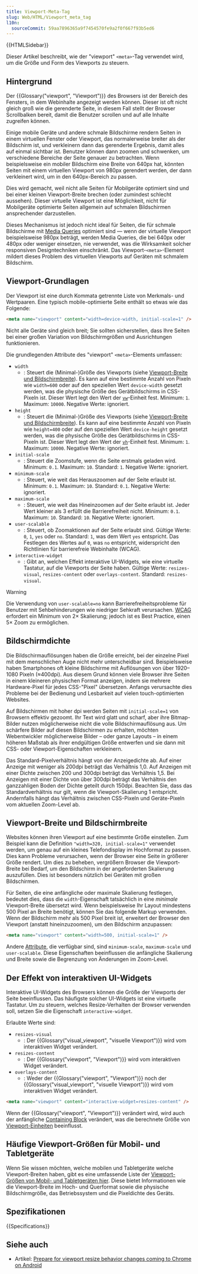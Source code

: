 ```yaml
---
title: Viewport-Meta-Tag
slug: Web/HTML/Viewport_meta_tag
l10n:
  sourceCommit: 59aa7896365a9f7454570fe9a2f0f667f93b5ed6
---
```


{{HTMLSidebar}}

Dieser Artikel beschreibt, wie der "viewport" `<meta>`-Tag verwendet wird, um die Größe und Form des Viewports zu steuern.

## Hintergrund

Der {{Glossary("viewport", "Viewport")}} des Browsers ist der Bereich des Fensters, in dem Webinhalte angezeigt werden können. Dieser ist oft nicht gleich groß wie die gerenderte Seite, in diesem Fall stellt der Browser Scrollbalken bereit, damit die Benutzer scrollen und auf alle Inhalte zugreifen können.

Einige mobile Geräte und andere schmale Bildschirme rendern Seiten in einem virtuellen Fenster oder Viewport, das normalerweise breiter als der Bildschirm ist, und verkleinern dann das gerenderte Ergebnis, damit alles auf einmal sichtbar ist. Benutzer können dann zoomen und schwenken, um verschiedene Bereiche der Seite genauer zu betrachten. Wenn beispielsweise ein mobiler Bildschirm eine Breite von 640px hat, könnten Seiten mit einem virtuellen Viewport von 980px gerendert werden, der dann verkleinert wird, um in den 640px-Bereich zu passen.

Dies wird gemacht, weil nicht alle Seiten für Mobilgeräte optimiert sind und bei einer kleinen Viewport-Breite brechen (oder zumindest schlecht aussehen). Dieser virtuelle Viewport ist eine Möglichkeit, nicht für Mobilgeräte optimierte Seiten allgemein auf schmalen Bildschirmen ansprechender darzustellen.

Dieses Mechanismus ist jedoch nicht ideal für Seiten, die für schmale Bildschirme mit [Media Queries](/de/docs/Web/CSS/CSS_media_queries) optimiert sind — wenn der virtuelle Viewport beispielsweise 980px beträgt, werden Media Queries, die bei 640px oder 480px oder weniger einsetzen, nie verwendet, was die Wirksamkeit solcher responsiven Designtechniken einschränkt. Das Viewport-`<meta>`-Element mildert dieses Problem des virtuellen Viewports auf Geräten mit schmalem Bildschirm.

## Viewport-Grundlagen

Der Viewport ist eine durch Kommata getrennte Liste von Merkmals- und Wertpaaren. Eine typisch mobile-optimierte Seite enthält so etwas wie das Folgende:

```html
<meta name="viewport" content="width=device-width, initial-scale=1" />
```

Nicht alle Geräte sind gleich breit; Sie sollten sicherstellen, dass Ihre Seiten bei einer großen Variation von Bildschirmgrößen und Ausrichtungen funktionieren.

Die grundlegenden Attribute des "viewport" `<meta>`-Elements umfassen:

- `width`
  - : Steuert die (Minimal-)Größe des Viewports (siehe [Viewport-Breite und Bildschirmbreite](#viewport-breite_und_bildschirmbreite)). Es kann auf eine bestimmte Anzahl von Pixeln wie `width=600` oder auf den speziellen Wert `device-width` gesetzt werden, was die physische Größe des Gerätbildschirms in CSS-Pixeln ist. Dieser Wert legt den Wert der [`vw`](/de/docs/Web/CSS/length#relative_length_units_based_on_viewport)-Einheit fest. Minimum: `1`. Maximum: `10000`. Negative Werte: ignoriert.
- `height`
  - : Steuert die (Minimal-)Größe des Viewports (siehe [Viewport-Breite und Bildschirmbreite](#viewport-breite_und_bildschirmbreite)). Es kann auf eine bestimmte Anzahl von Pixeln wie `height=400` oder auf den speziellen Wert `device-height` gesetzt werden, was die physische Größe des Gerätbildschirms in CSS-Pixeln ist. Dieser Wert legt den Wert der [`vh`](/de/docs/Web/CSS/length#relative_length_units_based_on_viewport)-Einheit fest. Minimum: `1`. Maximum: `10000`. Negative Werte: ignoriert.
- `initial-scale`
  - : Steuert die Zoomstufe, wenn die Seite erstmals geladen wird. Minimum: `0.1`. Maximum: `10`. Standard: `1`. Negative Werte: ignoriert.
- `minimum-scale`
  - : Steuert, wie weit das Herauszoomen auf der Seite erlaubt ist. Minimum: `0.1`. Maximum: `10`. Standard: `0.1`. Negative Werte: ignoriert.
- `maximum-scale`
  - : Steuert, wie weit das Hineinzoomen auf der Seite erlaubt ist. Jeder Wert kleiner als 3 erfüllt die Barrierefreiheit nicht. Minimum: `0.1`. Maximum: `10`. Standard: `10`. Negative Werte: ignoriert.
- `user-scalable`
  - : Steuert, ob Zoomaktionen auf der Seite erlaubt sind. Gültige Werte: `0`, `1`, `yes` oder `no`. Standard: `1`, was dem Wert `yes` entspricht. Das Festlegen des Wertes auf `0`, was `no` entspricht, widerspricht den Richtlinien für barrierefreie Webinhalte (WCAG).
- `interactive-widget`
  - : Gibt an, welchen Effekt interaktive UI-Widgets, wie eine virtuelle Tastatur, auf die Viewports der Seite haben. Gültige Werte: `resizes-visual`, `resizes-content` oder `overlays-content`. Standard: `resizes-visual`.

> [!WARNING]
> Die Verwendung von `user-scalable=no` kann Barrierefreiheitsprobleme für Benutzer mit Sehbehinderungen wie niedriger Sehkraft verursachen. [WCAG](/de/docs/Web/Accessibility/Understanding_WCAG/Perceivable#guideline_1.4_make_it_easier_for_users_to_see_and_hear_content_including_separating_foreground_from_background) erfordert ein Minimum von 2× Skalierung; jedoch ist es Best Practice, einen 5× Zoom zu ermöglichen.

## Bildschirmdichte

Die Bildschirmauflösungen haben die Größe erreicht, bei der einzelne Pixel mit dem menschlichen Auge nicht mehr unterscheidbar sind. Beispielsweise haben Smartphones oft kleine Bildschirme mit Auflösungen von über 1920–1080 Pixeln (≈400dpi). Aus diesem Grund können viele Browser ihre Seiten in einem kleineren physischen Format anzeigen, indem sie mehrere Hardware-Pixel für jedes CSS-"Pixel" übersetzen. Anfangs verursachte dies Probleme bei der Bedienung und Lesbarkeit auf vielen touch-optimierten Websites.

Auf Bildschirmen mit hoher dpi werden Seiten mit `initial-scale=1` von Browsern effektiv gezoomt. Ihr Text wird glatt und scharf, aber ihre Bitmap-Bilder nutzen möglicherweise nicht die volle Bildschirmauflösung aus. Um schärfere Bilder auf diesen Bildschirmen zu erhalten, möchten Webentwickler möglicherweise Bilder – oder ganze Layouts – in einem höheren Maßstab als ihrer endgültigen Größe entwerfen und sie dann mit CSS- oder Viewport-Eigenschaften verkleinern.

Das Standard-Pixelverhältnis hängt von der Anzeigedichte ab. Auf einer Anzeige mit weniger als 200dpi beträgt das Verhältnis 1,0. Auf Anzeigen mit einer Dichte zwischen 200 und 300dpi beträgt das Verhältnis 1,5. Bei Anzeigen mit einer Dichte von über 300dpi beträgt das Verhältnis den ganzzahligen Boden der Dichte geteilt durch 150dpi. Beachten Sie, dass das Standardverhältnis nur gilt, wenn die Viewport-Skalierung 1 entspricht. Andernfalls hängt das Verhältnis zwischen CSS-Pixeln und Geräte-Pixeln vom aktuellen Zoom-Level ab.

## Viewport-Breite und Bildschirmbreite

Websites können ihren Viewport auf eine bestimmte Größe einstellen. Zum Beispiel kann die Definition `"width=320, initial-scale=1"` verwendet werden, um genau auf ein kleines Telefondisplay im Hochformat zu passen. Dies kann Probleme verursachen, wenn der Browser eine Seite in größerer Größe rendert. Um dies zu beheben, vergrößern Browser die Viewport-Breite bei Bedarf, um den Bildschirm in der angeforderten Skalierung auszufüllen. Dies ist besonders nützlich bei Geräten mit großen Bildschirmen.

Für Seiten, die eine anfängliche oder maximale Skalierung festlegen, bedeutet dies, dass die `width`-Eigenschaft tatsächlich in eine _minimale_ Viewport-Breite übersetzt wird. Wenn beispielsweise Ihr Layout mindestens 500 Pixel an Breite benötigt, können Sie das folgende Markup verwenden. Wenn der Bildschirm mehr als 500 Pixel breit ist, erweitert der Browser den Viewport (anstatt hineinzuzoomen), um den Bildschirm anzupassen:

```html
<meta name="viewport" content="width=500, initial-scale=1" />
```

Andere [Attribute](/de/docs/Web/HTML/Element/meta#attributes), die verfügbar sind, sind `minimum-scale`, `maximum-scale` und `user-scalable`. Diese Eigenschaften beeinflussen die anfängliche Skalierung und Breite sowie die Begrenzung von Änderungen im Zoom-Level.

## Der Effekt von interaktiven UI-Widgets

Interaktive UI-Widgets des Browsers können die Größe der Viewports der Seite beeinflussen. Das häufigste solcher UI-Widgets ist eine virtuelle Tastatur. Um zu steuern, welches Resize-Verhalten der Browser verwenden soll, setzen Sie die Eigenschaft `interactive-widget`.

Erlaubte Werte sind:

- `resizes-visual`
  - : Der {{Glossary("visual_viewport", "visuelle Viewport")}} wird vom interaktiven Widget verändert.
- `resizes-content`
  - : Der {{Glossary("viewport", "Viewport")}} wird vom interaktiven Widget verändert.
- `overlays-content`
  - : Weder der {{Glossary("viewport", "Viewport")}} noch der {{Glossary("visual_viewport", "visuelle Viewport")}} wird vom interaktiven Widget verändert.

```html
<meta name="viewport" content="interactive-widget=resizes-content" />
```

Wenn der {{Glossary("viewport", "Viewport")}} verändert wird, wird auch der anfängliche [Containing Block](/de/docs/Web/CSS/Containing_block) verändert, was die berechnete Größe von [Viewport-Einheiten](/de/docs/Web/CSS/length#relative_length_units_based_on_viewport) beeinflusst.

## Häufige Viewport-Größen für Mobil- und Tabletgeräte

Wenn Sie wissen möchten, welche mobilen und Tabletgeräte welche Viewport-Breiten haben, gibt es eine umfassende Liste der [Viewport-Größen von Mobil- und Tabletgeräten hier](https://experienceleague.adobe.com/en/docs/target/using/experiences/vec/mobile-viewports). Diese bietet Informationen wie die Viewport-Breite im Hoch- und Querformat sowie die physische Bildschirmgröße, das Betriebssystem und die Pixeldichte des Geräts.

## Spezifikationen

{{Specifications}}

## Siehe auch

- Artikel: [Prepare for viewport resize behavior changes coming to Chrome on Android](https://developer.chrome.com/blog/viewport-resize-behavior/)
